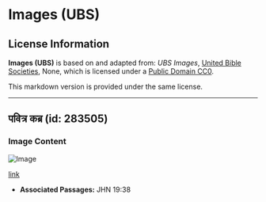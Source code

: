 # Images (UBS)

## License Information

**Images (UBS)** is based on and adapted from: _UBS Images_, [United Bible Societies](https://unitedbiblesocieties.org/), None, which is licensed under a [Public Domain CC0](https://creativecommons.org/public-domain/cc0/).

This markdown version is provided under the same license.



--------------------------------

## पवित्र कब्र (id: 283505)

### Image Content

![Image](https://cdn.aquifer.bible/aquifer-content/resources/Media/WEB-0548_holy_sepulchre.jpg)

[link](https://cdn.aquifer.bible/aquifer-content/resources/Media/WEB-0548_holy_sepulchre.jpg)

* **Associated Passages:** JHN 19:38

